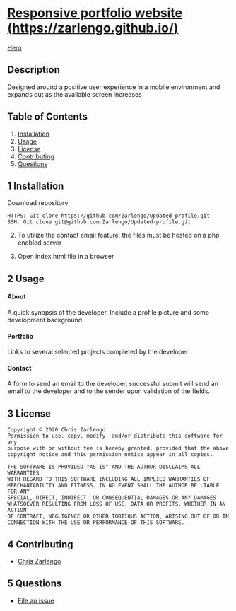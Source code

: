 # [Responsive portfolio website (https://zarlengo.github.io/)](https://zarlengo.github.io/)

[Hero](./images/Hero.jpg)

## Description

Designed around a positive user experience in a mobile environment and expands out as the available screen increases

## Table of Contents

1. [Installation](#1-installation)
2. [Usage](#2-usage)
3. [License](#3-license)
4. [Contributing](#4-contributing)
5. [Questions](#5-questions)

## 1 Installation

Download repository

```
HTTPS: Git clone https://github.com/Zarlengo/Updated-profile.git
SSH: Git clone git@github.com:Zarlengo/Updated-profile.git
```

2. To utilize the contact email feature, the files must be hosted on a php enabled server

3. Open index.html file in a browser

## 2 Usage

#### About
A quick synopsis of the developer. Include a profile picture and some development background.

#### Portfolio
Links to several selected projects completed by the developer:

#### Contact
A form to send an email to the developer, successful submit will send an email to the developer and to the sender upon validation of the fields.

## 3 License
    Copyright © 2020 Chris Zarlengo
    Permission to use, copy, modify, and/or distribute this software for any
    purpose with or without fee is hereby granted, provided that the above
    copyright notice and this permission notice appear in all copies.

    THE SOFTWARE IS PROVIDED "AS IS" AND THE AUTHOR DISCLAIMS ALL WARRANTIES
    WITH REGARD TO THIS SOFTWARE INCLUDING ALL IMPLIED WARRANTIES OF
    MERCHANTABILITY AND FITNESS. IN NO EVENT SHALL THE AUTHOR BE LIABLE FOR ANY
    SPECIAL, DIRECT, INDIRECT, OR CONSEQUENTIAL DAMAGES OR ANY DAMAGES
    WHATSOEVER RESULTING FROM LOSS OF USE, DATA OR PROFITS, WHETHER IN AN ACTION
    OF CONTRACT, NEGLIGENCE OR OTHER TORTIOUS ACTION, ARISING OUT OF OR IN
    CONNECTION WITH THE USE OR PERFORMANCE OF THIS SOFTWARE.

## 4 Contributing
* [Chris Zarlengo](https://github.com/Zarlengo)

## 5 Questions
* [File an issue](https://github.com/Zarlengo/Updated-profile/issues)
